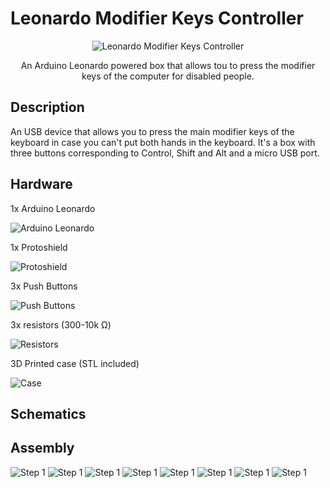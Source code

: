 # Leonardo Modifier Keys Controller

<p align="center">
  <img src="img/lkm1.jpg" alt="Leonardo Modifier Keys Controller"/>
</p>

<p align="center">An Arduino Leonardo powered box that allows tou to press the modifier keys of the computer for disabled people.</p>

## Description

An USB device that allows you to press the main modifier keys of the keyboard in case you can't put both hands in the keyboard. It's a box with three buttons corresponding to Control, Shift and Alt and a micro USB port.

## Hardware

1x Arduino Leonardo

<img src="img/leonardo.jpg" alt="Arduino Leonardo"/>

1x Protoshield

<img src="img/protoshield.jpg" alt="Protoshield"/>

3x Push Buttons

<img src="img/buttons.jpg" alt="Push Buttons"/>

3x resistors (300-10k Ω)

<img src="img/resistors.jpg" alt="Resistors"/>

3D Printed case (STL included)

<img src="img/case.jpg" alt="Case"/>


## Schematics



## Assembly


<img src="img/step1.jpg" alt="Step 1"/>



<img src="img/step2.jpg" alt="Step 1"/>



<img src="img/step3.jpg" alt="Step 1"/>



<img src="img/step4.jpg" alt="Step 1"/>



<img src="img/step5.jpg" alt="Step 1"/>



<img src="img/step6.jpg" alt="Step 1"/>



<img src="img/step7.jpg" alt="Step 1"/>



<img src="img/step8.jpg" alt="Step 1"/>

